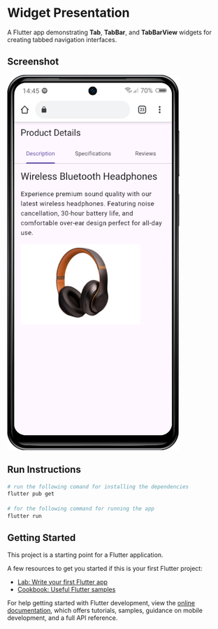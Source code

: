 # Widget Presentation

A Flutter app demonstrating **Tab**, **TabBar**, and **TabBarView** widgets for creating tabbed navigation interfaces.

## Screenshot

![Screenshot Image](image.png)

## Run Instructions

```bash
# run the following comand for installing the dependencies
flutter pub get

# for the following command for running the app
flutter run
```

## Getting Started

This project is a starting point for a Flutter application.

A few resources to get you started if this is your first Flutter project:

- [Lab: Write your first Flutter app](https://docs.flutter.dev/get-started/codelab)
- [Cookbook: Useful Flutter samples](https://docs.flutter.dev/cookbook)

For help getting started with Flutter development, view the
[online documentation](https://docs.flutter.dev/), which offers tutorials,
samples, guidance on mobile development, and a full API reference.
